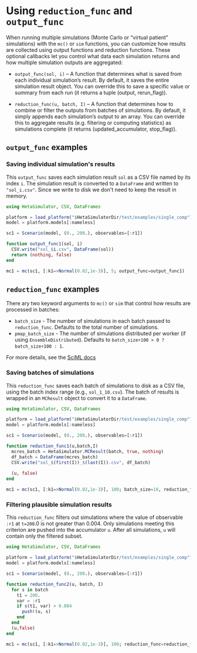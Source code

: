 # Using `reduction_func` and `output_func`

When running multiple simulations (Monte Carlo or “virtual patient” simulations) with the `mc()` or `sim` functions, you can customize how results are collected using output functions and reduction functions. These optional callbacks let you control what data each simulation returns and how multiple simulation outputs are aggregated:

- `output_func(sol, i)` – A function that determines what is saved from each individual simulation’s result. By default, it saves the entire simulation result object. You can override this to save a specific value or summary from each run (it returns a tuple (output, rerun_flag)).

- `reduction_func(u, batch, I)` – A function that determines how to combine or filter the outputs from batches of simulations. By default, it simply appends each simulation’s output to an array. You can override this to aggregate results (e.g. filtering or computing statistics) as simulations complete (it returns (updated_accumulator, stop_flag)).


## `output_func` examples

### Saving individual simulation's results

This `output_func` saves each simulation result `sol` as a CSV file named by its index `i`. The simulation result is converted to a `DataFrame` and written to `"sol_i.csv"`. Since we write to disk we don't need to keep the result in memory.

```julia
using HetaSimulator, CSV, DataFrames

platform = load_platform("$HetaSimulatorDir/test/examples/single_comp")
model = platform.models[:nameless]

sc1 = Scenario(model, (0., 200.), observables=[:r1])

function output_func1(sol, i)
  CSV.write("sol_$i.csv", DataFrame(sol))
  return (nothing, false)
end

mc1 = mc(sc1, [:k1=>Normal(0.02,1e-3)], 5; output_func=output_func1)
```

## `reduction_func` examples

There arу two  keyword arguments to `mc()` or `sim` that control how results are processed in batches:
- `batch_size` - The number of simulations in each batch passed to `reduction_func`. Defaults to the total number of simulations.
- `pmap_batch_size` - The number of simulations distributed per worker (if using `EnsembleDistributed`).  Defaults to `batch_size÷100 > 0 ? batch_size÷100 : 1`.

For more details, see the [SciML docs](https://docs.sciml.ai/DiffEqDocs/dev/features/ensemble)

### Saving batches of simulations

This `reduction_func` saves each batch of simulations to disk as a CSV file, using the batch index range (e.g., `sol_1_10.csv`). The batch of results is wrapped in an `MCResult` object to convert it to a `DataFrame`.

```julia
using HetaSimulator, CSV, DataFrames

platform = load_platform("$HetaSimulatorDir/test/examples/single_comp")
model = platform.models[:nameless]

sc1 = Scenario(model, (0., 200.), observables=[:r1])

function reduction_func1(u,batch,I)
  mcres_batch = HetaSimulator.MCResult(batch, true, nothing)
  df_batch = DataFrame(mcres_batch)
  CSV.write("sol_$(first(I))_$(last(I)).csv", df_batch)
  
  (u, false)
end

mc1 = mc(sc1, [:k1=>Normal(0.02,1e-3)], 100; batch_size=10, reduction_func=reduction_func1)
```

### Filtering plausible simulation results

This `reduction_func` filters out simulations where the value of observable `:r1` at `t=200`.0 is not greater than 0.004. Only simulations meeting this criterion are pushed into the accumulator `u`. After all simulations, `u` will contain only the filtered subset.

```julia
using HetaSimulator, CSV, DataFrames

platform = load_platform("$HetaSimulatorDir/test/examples/single_comp")
model = platform.models[:nameless]

sc1 = Scenario(model, (0., 200.), observables=[:r1])

function reduction_func2(u, batch, I)
  for s in batch
    t1 = 200.
    var = :r1
    if s(t1, var) > 0.004
      push!(u, s)
    end
  end
  (u,false)
end

mc1 = mc(sc1, [:k1=>Normal(0.02,1e-3)], 100; reduction_func=reduction_func2)
```

